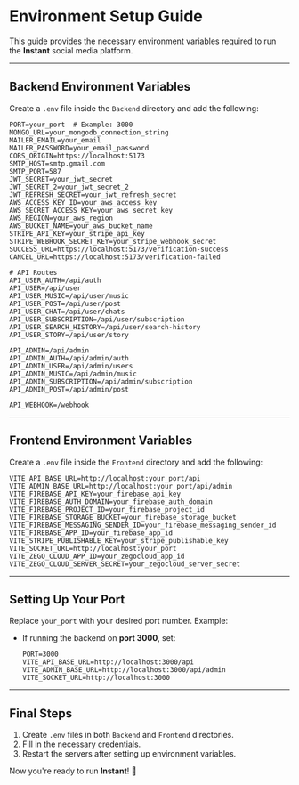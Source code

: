 # Environment Setup Guide

This guide provides the necessary environment variables required to run the **Instant** social media platform.

---

## Backend Environment Variables
Create a `.env` file inside the `Backend` directory and add the following:

```env
PORT=your_port  # Example: 3000
MONGO_URL=your_mongodb_connection_string
MAILER_EMAIL=your_email
MAILER_PASSWORD=your_email_password
CORS_ORIGIN=https://localhost:5173
SMTP_HOST=smtp.gmail.com
SMTP_PORT=587
JWT_SECRET=your_jwt_secret
JWT_SECRET_2=your_jwt_secret_2
JWT_REFRESH_SECRET=your_jwt_refresh_secret
AWS_ACCESS_KEY_ID=your_aws_access_key
AWS_SECRET_ACCESS_KEY=your_aws_secret_key
AWS_REGION=your_aws_region
AWS_BUCKET_NAME=your_aws_bucket_name
STRIPE_API_KEY=your_stripe_api_key
STRIPE_WEBHOOK_SECRET_KEY=your_stripe_webhook_secret
SUCCESS_URL=https://localhost:5173/verification-success
CANCEL_URL=https://localhost:5173/verification-failed

# API Routes
API_USER_AUTH=/api/auth
API_USER=/api/user
API_USER_MUSIC=/api/user/music
API_USER_POST=/api/user/post
API_USER_CHAT=/api/user/chats
API_USER_SUBSCRIPTION=/api/user/subscription
API_USER_SEARCH_HISTORY=/api/user/search-history
API_USER_STORY=/api/user/story

API_ADMIN=/api/admin
API_ADMIN_AUTH=/api/admin/auth
API_ADMIN_USER=/api/admin/users
API_ADMIN_MUSIC=/api/admin/music
API_ADMIN_SUBSCRIPTION=/api/admin/subscription
API_ADMIN_POST=/api/admin/post

API_WEBHOOK=/webhook
```

---

## Frontend Environment Variables
Create a `.env` file inside the `Frontend` directory and add the following:

```env
VITE_API_BASE_URL=http://localhost:your_port/api
VITE_ADMIN_BASE_URL=http://localhost:your_port/api/admin
VITE_FIREBASE_API_KEY=your_firebase_api_key
VITE_FIREBASE_AUTH_DOMAIN=your_firebase_auth_domain
VITE_FIREBASE_PROJECT_ID=your_firebase_project_id
VITE_FIREBASE_STORAGE_BUCKET=your_firebase_storage_bucket
VITE_FIREBASE_MESSAGING_SENDER_ID=your_firebase_messaging_sender_id
VITE_FIREBASE_APP_ID=your_firebase_app_id
VITE_STRIPE_PUBLISHABLE_KEY=your_stripe_publishable_key
VITE_SOCKET_URL=http://localhost:your_port
VITE_ZEGO_CLOUD_APP_ID=your_zegocloud_app_id
VITE_ZEGO_CLOUD_SERVER_SECRET=your_zegocloud_server_secret
```

---

## Setting Up Your Port
Replace `your_port` with your desired port number. Example:
- If running the backend on **port 3000**, set:
  ```env
  PORT=3000
  VITE_API_BASE_URL=http://localhost:3000/api
  VITE_ADMIN_BASE_URL=http://localhost:3000/api/admin
  VITE_SOCKET_URL=http://localhost:3000
  ```

---

## Final Steps
1. Create `.env` files in both `Backend` and `Frontend` directories.
2. Fill in the necessary credentials.
3. Restart the servers after setting up environment variables.

Now you're ready to run **Instant**! 🚀

